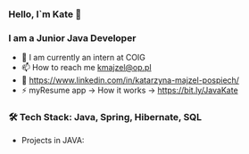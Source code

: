 ### Hello, I`m Kate 👋
### I am a Junior Java Developer

- 🔭 I am currently an intern at COIG
- 📫 How to reach me kmajzel@op.pl
- 🔗 https://www.linkedin.com/in/katarzyna-majzel-pospiech/
- ⚡ myResume app -> How it works -> https://bit.ly/JavaKate

<!--![Kate_Majzel](https://user-images.githubusercontent.com/104032721/228881313-0c3567b6-e2d3-4166-b703-b4191a73efae.png)-->

### 🛠  Tech Stack: Java, Spring, Hibernate, SQL

- Projects in JAVA:

<!--
**KateMajzel/KateMajzel** is a ✨ _special_ ✨ repository because its `README.md` (this file) appears on your GitHub profile.

Here are some ideas to get you started:

- 🔭 I’m currently working on ...
- 🌱 I’m currently learning ...
- 👯 I’m looking to collaborate on ...
- 🤔 I’m looking for help with ...
- 💬 Ask me about ...
- 📫 How to reach me: ...
- 😄 Pronouns: ...
- ⚡ Fun fact: ...
-->
